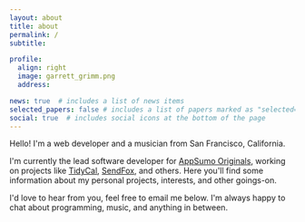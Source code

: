 ```yaml
---
layout: about
title: about
permalink: /
subtitle: 

profile:
  align: right
  image: garrett_grimm.png
  address: 

news: true  # includes a list of news items
selected_papers: false # includes a list of papers marked as "selected={true}"
social: true  # includes social icons at the bottom of the page
---
```


Hello!  I'm a web developer and a musician from San Francisco, California.

I'm currently the lead software developer for <a href="https://appsumo.com/collections/appsumo-originals/" target="_blank">AppSumo Originals</a>, working on projects like <a href="https://tidycal.com" target="_blank">TidyCal</a>, <a href="https://sendfox.com">SendFox</a>, and others.  Here you'll find some information about my personal projects, interests, and other goings-on.

<!-- I also offer services for anyone who needs professional help maintaining and updating their website.  You can learn more on the [services](/services) page. -->

I'd love to hear from you, feel free to email me below.  I'm always happy to chat about programming, music, and anything in between.